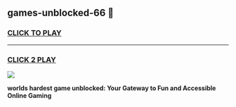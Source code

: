 
## games-unblocked-66 👋
<h3>
<a href="https://premium.freeplayer.one?title=games-unblocked-66&ref=14F">CLICK TO PLAY</a></h3>
<hr>

<h3>
<a href="https://premium.freeplayer.one?title=games-unblocked-66&ref=14F">CLICK 2 PLAY</a>
  
</h3>

<a href="https://premium.freeplayer.one?title=games-unblocked-66&ref=12F/"><img src="https://clearcache.store/games.png"></a>


**worlds hardest game unblocked: Your Gateway to Fun and Accessible Online Gaming**
